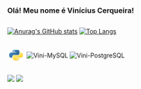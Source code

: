 ### Olá! Meu nome é Vinícius Cerqueira!

##

[![Anurag's GitHub stats](https://github-readme-stats.vercel.app/api?username=ViniCrK&show_icons=true&theme=tokyonight&hide=stars&icon_color=4c71f2&text_color=FFFFFF)](https://github.com/ViniCrK/github-readme-stats)
[![Top Langs](https://github-readme-stats.vercel.app/api/top-langs/?username=ViniCrK&layout=compact&theme=tokyonight&text_color=FFFFFF)](https://github.com/ViniCrK/github-readme-stats)

<div style="display: inline_block"><br>
  <img align="center" alt="Vini-Python" height="30" width="40" src="https://raw.githubusercontent.com/devicons/devicon/master/icons/python/python-original.svg">
  <img align="center" alt="Vini-MySQL" height="30" width="40" src="https://cdn.jsdelivr.net/gh/devicons/devicon@latest/icons/mysql/mysql-original.svg">
  <img align="center" alt="Vini-PostgreSQL" height="30" width="40" src="https://cdn.jsdelivr.net/gh/devicons/devicon@latest/icons/postgresql/postgresql-original.svg">
</div>

##

<div>
  <a href="https://www.linkedin.com/in/vinicrk" target="_blank"><img src="https://img.shields.io/badge/-LinkedIn-%230077B5?style=for-the-badge&logo=linkedin&logoColor=white" target="_blank"></a>
  <a href="https://instagram.com/vini_cerqs/" target="_blank"><img src="https://img.shields.io/badge/-Instagram-%23E4405F?style=for-the-badge&logo=instagram&logoColor=white" target="_blank"></a> 
</div>
